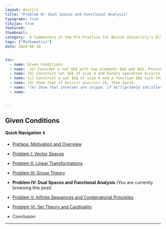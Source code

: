 ```yaml
---
layout: distill
title: "Problem Ⅳ: Dual Spaces and Functional Analysis"
typograms: true
tikzjax: true
featured: 
thumbnail:
category:  A Commentary of the Pre-Practice for Boston University's EC525 Course
tags: ["Mathematics"]
date: 2024-06-10


toc:
  - name: Given Conditions
  - name: （a) Consider a set $G$ with two elements $a$ and $b$. Provide a binary operation $\circ$ that turns $G$into a group.
  - name: (b) Construct set $G$ of size 4 and binary operation $\circ$ such that $G$ forms a group and every element of $G$ satisfies $x\circ x=i$.
  - name: (c) Construct a set $G$ of size 4 and a function $b$ such that $G$ forms a group and there exists an element of $G$ that does not satisfy $x\circ x=i$.
  - name: (d) Show that if $x\circ y=x\circ z$, then $y=z$.
  - name: '(e) Show that inverses are unique: if $x^{\prime}$ satisfies $x^{\prime}\circ x=i$, then $x^{\prime}=x^{-1}$.'
  - name: 


---
```


## Given Conditions




**Quick Navigation** ⬇️

- [Preface: Motivation and Overview](https://shuhongdai.github.io/blog/2023/EC525_0/)

- [Problem Ⅰ: Vector Spaces](https://shuhongdai.github.io/blog/2023/EC525_1/) 

- [Problem Ⅱ: Linear Transformations](https://shuhongdai.github.io/blog/2024/EC525_2/)  

- [Problem Ⅲ: Group Theory](https://shuhongdai.github.io/blog/2024/EC525_3/)  

- **Problem Ⅳ: Dual Spaces and Functional Analysis** (You are currently browsing this post)

- [Problem Ⅴ: Infinite Sequences and Combinatorial Principles](https://shuhongdai.github.io/blog/2024/EC525_5/) 

- [Problem Ⅵ: Set Theory and Cardinality](https://shuhongdai.github.io/blog/2024/EC525_6/) 

- Conclusion

---


##